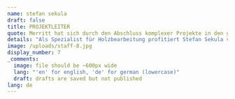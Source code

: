 ```yaml
---
name: stefan sekula
draft: false
title: PROJEKTLEITER
quote: Merritt hat sich durch den Abschluss komplexer Projekte in den gesamten USA einen exzellenten Ruf erarbeitet.
details: "Als Spezialist für Holzbearbeitung profitiert Stefan Sekula von seinen praktischen Erfahrungen in den Bereichen Zimmerei und Rohbau. Außerdem kennt er sich bestens mit technischen Zeichnungen, Fertigung, Veredelung und Montage beim Innenausbau mit Holz aus. 1989 kam er zu Design Woodworking. Das Unternehmen wurde von David Worfolk im kalifornischen Lodi gegründet erzielte zuletzt einen Jahresumsatz von 9\_Millionen US-Dollar.\n\nStefan Sekula und Design Woodworking gehören seit 2016 zu Merritt. Unternehmensphilosophie, Kunden und Projekte der beiden Unternehmen sind sehr ähnlich. Stefan Sekula und sein Team gehören als wertvolle Assets zur Merritt-Familie. Gemeinsam sollen neue Wachstumsmöglichkeiten und Problemlösungsstrategien ermittelt werden.\n\nStefan Sekula leitet als Senior Project Principal den Betrieb bei Merritt West."
image: /uploads/staff-8.jpg
display_number: 7
_comments:
  image: file should be ~600px wide
  lang: "'en' for english, 'de' for german (lowercase)"
  draft: drafts are saved but not published
lang: de
---
```


